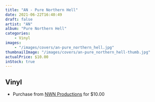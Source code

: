 ```yaml
---
title: "AN - Pure Northern Hell"
date: 2021-06-22T16:40:49
draft: false
artist: "AN"
album: "Pure Northern Hell"
categories:
    - Vinyl
images:
    - "/images/covers/an-pure_northern_hell.jpg"
thumbnailImage: "/images/covers/an-pure_northern_hell-thumb.jpg"
actualPrice: $10.00
inStock: true
---
```


## Vinyl
* Purchase from [NWN Productions](http://shop.nwnprod.com/index.php?route=product/product&path=76&product_id=305&sort=pd.name&order=ASC) for $10.00
